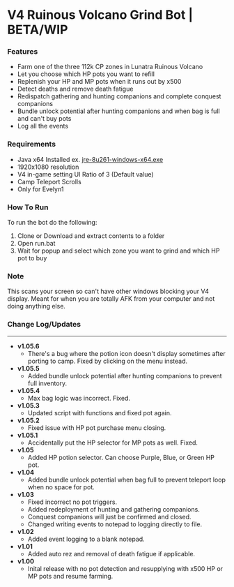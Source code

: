 # V4 Ruinous Volcano Grind Bot | BETA/WIP

### Features
- Farm one of the three 112k CP zones in Lunatra Ruinous Volcano
- Let you choose which HP pots you want to refill
- Replenish your HP and MP pots when it runs out by x500
- Detect deaths and remove death fatigue
- Redispatch gathering and hunting companions and complete conquest companions
- Bundle unlock potential after hunting companions and when bag is full and can't buy pots 
- Log all the events

### Requirements
- Java x64 Installed ex. [jre-8u261-windows-x64.exe](https://javadl.oracle.com/webapps/download/AutoDL?BundleId=242990_a4634525489241b9a9e1aa73d9e118e6)
- 1920x1080 resolution
- V4 in-game setting UI Ratio of 3 (Default value)
- Camp Teleport Scrolls
- Only for Evelyn1

### How To Run
To run the bot do the following:

1. Clone or Download and extract contents to a folder
2. Open run.bat
3. Wait for popup and select which zone you want to grind and which HP pot to buy

### Note
This scans your screen so can't have other windows blocking your V4 display. Meant for when you are totally AFK from your computer and not doing anything else. 

### Change Log/Updates
---------------------------------
- **v1.05.6**
  - There's a bug where the potion icon doesn't display sometimes after porting to camp. Fixed by clicking on the menu instead. 
- **v1.05.5**
  - Added bundle unlock potential after hunting companions to prevent full inventory.  
- **v1.05.4**
  - Max bag logic was incorrect. Fixed. 
- **v1.05.3**
  - Updated script with functions and fixed pot again.
- **v1.05.2**
  - Fixed issue with HP pot purchase menu closing.
- **v1.05.1**
  - Accidentally put the HP selector for MP pots as well. Fixed.  
- **v1.05**
  - Added HP potion selector. Can choose Purple, Blue, or Green HP pot. 
- **v1.04**
  - Added bundle unlock potential when bag full to prevent teleport loop when no space for pot. 
- **v1.03**
  - Fixed incorrect no pot triggers. 
  - Added redeployment of hunting and gathering companions. 
  - Conquest companions will just be confirmed and closed. 
  - Changed writing events to notepad to logging directly to file. 
- **v1.02**
  - Added event logging to a blank notepad. 
- **v1.01**
  - Added auto rez and removal of death fatigue if applicable. 
- **v1.00**
  - Inital release with no pot detection and resupplying with x500 HP or MP pots and resume farming. 
